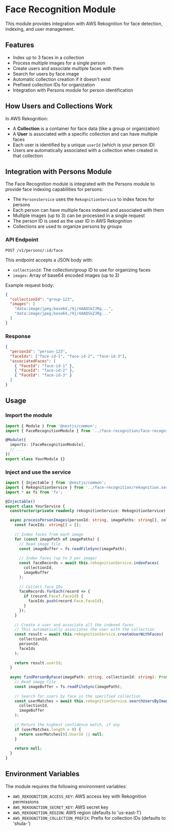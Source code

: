 # Face Recognition Module

This module provides integration with AWS Rekognition for face detection, indexing, and user management.

## Features

- Index up to 3 faces in a collection
- Process multiple images for a single person
- Create users and associate multiple faces with them
- Search for users by face image
- Automatic collection creation if it doesn't exist
- Prefixed collection IDs for organization
- Integration with Persons module for person identification

## How Users and Collections Work

In AWS Rekognition:
- A **Collection** is a container for face data (like a group or organization)
- A **User** is associated with a specific collection and can have multiple faces
- Each user is identified by a unique `userId` (which is your person ID)
- Users are automatically associated with a collection when created in that collection

## Integration with Persons Module

The Face Recognition module is integrated with the Persons module to provide face indexing capabilities for persons:

- The `PersonsService` uses the `RekognitionService` to index faces for persons
- Each person can have multiple faces indexed and associated with them
- Multiple images (up to 3) can be processed in a single request
- The person ID is used as the user ID in AWS Rekognition
- Collections are used to organize persons by groups

### API Endpoint

```
POST /v1/persons/:id/face
```

This endpoint accepts a JSON body with:
- `collectionId`: The collection/group ID to use for organizing faces
- `images`: Array of base64 encoded images (up to 3)

Example request body:
```json
{
  "collectionId": "group-123",
  "images": [
    "data:image/jpeg;base64,/9j/4AAQSkZJRg...",
    "data:image/jpeg;base64,/9j/4AAQSkZJRg..."
  ]
}
```

### Response

```json
{
  "personId": "person-123",
  "faceIds": ["face-id-1", "face-id-2", "face-id-3"],
  "associatedFaces": [
    { "FaceId": "face-id-1" },
    { "FaceId": "face-id-2" },
    { "FaceId": "face-id-3" }
  ]
}
```

## Usage

### Import the module

```typescript
import { Module } from '@nestjs/common';
import { FaceRecognitionModule } from '../face-recognition/face-recognition.module';

@Module({
  imports: [FaceRecognitionModule],
  // ...
})
export class YourModule {}
```

### Inject and use the service

```typescript
import { Injectable } from '@nestjs/common';
import { RekognitionService } from '../face-recognition/rekognition.service';
import * as fs from 'fs';

@Injectable()
export class YourService {
  constructor(private readonly rekognitionService: RekognitionService) {}

  async processPersonImages(personId: string, imagePaths: string[], collectionId: string): Promise<string> {
    const faceIds: string[] = [];
    
    // Index faces from each image
    for (const imagePath of imagePaths) {
      // Read image file
      const imageBuffer = fs.readFileSync(imagePath);
      
      // Index faces (up to 3 per image)
      const faceRecords = await this.rekognitionService.indexFaces(
        collectionId,
        imageBuffer
      );
      
      // Collect face IDs
      faceRecords.forEach(record => {
        if (record.Face?.FaceId) {
          faceIds.push(record.Face.FaceId);
        }
      });
    }
    
    // Create a user and associate all the indexed faces
    // This automatically associates the user with the collection
    const result = await this.rekognitionService.createUserWithFaces(
      collectionId,
      personId,
      faceIds
    );
    
    return result.userId;
  }
  
  async findPersonByFace(imagePath: string, collectionId: string): Promise<string | null> {
    // Read image file
    const imageBuffer = fs.readFileSync(imagePath);
    
    // Search for users by face in the specified collection
    const userMatches = await this.rekognitionService.searchUsersByImage(
      collectionId,
      imageBuffer
    );
    
    // Return the highest confidence match, if any
    if (userMatches.length > 0) {
      return userMatches[0].UserId || null;
    }
    
    return null;
  }
}
```

## Environment Variables

The module requires the following environment variables:

- `AWS_REKOGNITION_ACCESS_KEY`: AWS access key with Rekognition permissions
- `AWS_REKOGNITION_SECRET_KEY`: AWS secret key
- `AWS_REKOGNITION_REGION`: AWS region (defaults to 'us-east-1')
- `AWS_REKOGNITION_COLLECTION_PREFIX`: Prefix for collection IDs (defaults to 'shula-') 